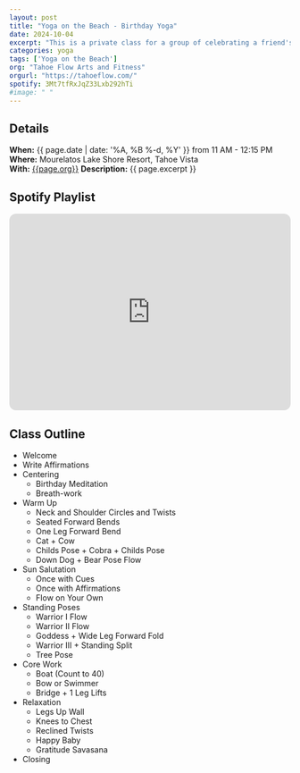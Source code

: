 ```yaml
---
layout: post
title: "Yoga on the Beach - Birthday Yoga"
date: 2024-10-04
excerpt: "This is a private class for a group of celebrating a friend's 40th birthday. They requested a light flow ending with a nice restorative savasana. The class begins with writing 12 affirmation statements, breath-work, and a birthday meditation. After a brief warm-up, we do sun salutations and add in the 12 affirmations statements as mantras. This is followed by a series of standing poses to build strength, flexibility, and balance. After a little core-work, we cool down, relax, and end with a juicy savasana."
categories: yoga
tags: ['Yoga on the Beach']
org: "Tahoe Flow Arts and Fitness"
orgurl: "https://tahoeflow.com/"
spotify: 3Mt7tfRxJqZ33Lxb292hTi
#image: " " 
---
```



## Details

**When:** {{ page.date | date: '%A, %B %-d, %Y' }} from 11 AM - 12:15 PM   
**Where:** Mourelatos Lake Shore Resort, Tahoe Vista   
**With:** [{{page.org}}]({{page.orgurl}})
**Description:** {{ page.excerpt }}  

## Spotify Playlist

<iframe style="border-radius:12px" src="https://open.spotify.com/embed/playlist/{{ page.spotify }}?utm_source=generator" width="100%" height="352" frameBorder="0" allowfullscreen="" allow="autoplay; clipboard-write; encrypted-media; fullscreen; picture-in-picture" loading="lazy"></iframe>  


## Class Outline

* Welcome
* Write Affirmations
* Centering 
	* Birthday Meditation
	* Breath-work
* Warm Up
	* Neck and Shoulder Circles and Twists
	* Seated Forward Bends
	* One Leg Forward Bend 
	* Cat + Cow
	* Childs Pose + Cobra + Childs Pose
	* Down Dog + Bear Pose Flow
* Sun Salutation
	* Once with Cues
	* Once with Affirmations
	* Flow on Your Own
* Standing Poses   
	* Warrior I Flow
	* Warrior II Flow
	* Goddess + Wide Leg Forward Fold
	* Warrior III + Standing Split
	* Tree Pose
* Core Work   
	* Boat (Count to 40)
	* Bow or Swimmer
	* Bridge + 1 Leg Lifts
* Relaxation
	* Legs Up Wall
	* Knees to Chest
	* Reclined Twists
	* Happy Baby
	* Gratitude Savasana
* Closing	

